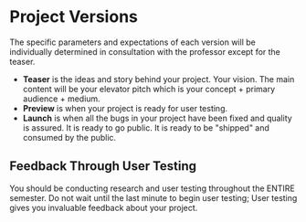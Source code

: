 # Project Versions



The specific parameters and expectations of each version will be individually determined in consultation with the professor except for the teaser.

* **Teaser** is the ideas and story behind your project. Your vision. The main content will be your elevator pitch which is your concept + primary audience + medium.
* **Preview** is when your project is ready for user testing.
* **Launch** is when all the bugs in your project have been fixed and quality is assured. It is ready to go public. It is ready to be "shipped" and consumed by the public.

## Feedback Through User Testing

You should be conducting research and user testing throughout the ENTIRE semester. Do not wait until the last minute to begin user testing; User testing gives you invaluable feedback about your project.

